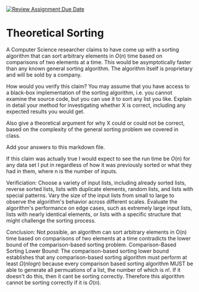 [![Review Assignment Due Date](https://classroom.github.com/assets/deadline-readme-button-24ddc0f5d75046c5622901739e7c5dd533143b0c8e959d652212380cedb1ea36.svg)](https://classroom.github.com/a/9YUeXH71)
# Theoretical Sorting

A Computer Science researcher claims to have come up with a sorting algorithm
that can sort arbitrary elements in $O(n)$ time based on comparisons of two
elements at a time. This would be asymptotically faster than any known general
sorting algorithm. The algorithm itself is proprietary and will be sold by a
company.

How would you verify this claim? You may assume that you have access to a
black-box implementation of the sorting algorithm, i.e. you cannot examine the
source code, but you can use it to sort any list you like. Explain in detail
your method for investigating whether X is correct, including any expected
results you would get.

Also give a theoretical argument for why X could or could not be correct, based
on the complexity of the general sorting problem we covered in class.

Add your answers to this markdown file.

If this claim was actually true I would expect to see the run time be $O(n)$ for any data set I put in regardless of how it was previously sorted or what they had in them, where n is the number of inputs.

Verificiation:
Choose a variety of input lists, including already sorted lists, reverse sorted lists, lists with duplicate elements, random lists, and lists with special patterns.
Vary the size of the input lists from small to large to observe the algorithm's behavior across different scales. Evaluate the algorithm's performance on edge cases, such as extremely large input lists, lists with nearly identical elements, or lists with a specific structure that might challenge the sorting process.

Conclusion:
Not possible, an algorithm can sort arbitrary elements in O(n) time based on comparisons of two elements at a time contradicts the lower bound of the comparison-based sorting problem.
Comparison-Based Sorting Lower Bound:
The comparison-based sorting lower bound establishes that any comparison-based sorting algorithm must perform at least $\Omega(nlogn)$ because every comparison based sorting algorithm MUST be able to generate all permuations of a list, the number of which is $n!$. If it doesn't do this, then it cant be sorting correctly. Therefore this algorithm cannot be sorting correctly if it is $O(n)$. 
